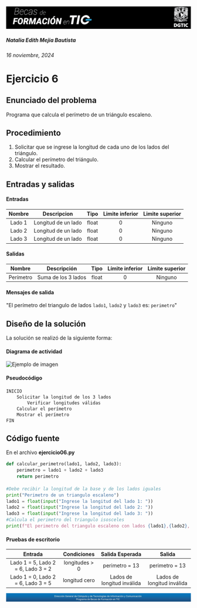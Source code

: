 ![headerDGTIC](/Imagenes/headerDGTIC.png)

##### Natalia Edith Mejia Bautista 
###### 16 noviembre, 2024

# Ejercicio 6

## Enunciado del problema
Programa que calcula el perímetro de un triángulo escaleno.

## Procedimiento 
1. Solicitar que se ingrese la longitud de cada uno de los lados del triángulo.
2. Calcular el perímetro del triángulo.
3. Mostrar el resultado.

## Entradas y salidas
#### Entradas
| Nombre  | Descripcion  | Tipo | Limite inferior | Limite superior |
|:-------------:|:---------------:| :-------------:|:---------:|:---------:|
| Lado 1       |Longitud de un lado | float | 0 | Ninguno |
| Lado 2       |Longitud de un lado | float | 0 | Ninguno |
| Lado 3       |Longitud de un lado | float | 0 | Ninguno |

#### Salidas
| Nombre  | Descripción  | Tipo | Límite inferior | Límite superior |
|:-------------:|:---------------:| :-------------:|:---------:|:---------:|
| Perímetro       |Suma de los 3 lados| float | 0 | Ninguno |

#### Mensajes de salida
"El perímetro del triangulo de lados `lado1`, `lado2` y `lado3` es: `perimetro`"

## Diseño de la solución 
La solución se realizó de la siguiente forma:
#### Diagrama de actividad
![Ejemplo de imagen](https://ejemplo.com/imagen.png)


#### Pseudocódigo
```plaintext
INICIO
    Solicitar la longitud de los 3 lados
        Verificar longitudes válidas
    Calcular el perímetro
    Mostrar el perímetro
FIN
```

## Código fuente
En el archivo **ejercicio06.py**
```python
def calcular_perimetro(lado1, lado2, lado3):
    perimetro = lado1 + lado2 + lado3
    return perimetro

#Debe recibir la longitud de la base y de los lados iguales
print("Perimetro de un triangulo escaleno")
lado1 = float(input("Ingrese la longitud del lado 1: "))
lado2 = float(input("Ingrese la longitud del lado 2: "))
lado3 = float(input("Ingrese la longitud del lado 3: "))
#Calcula el perimetro del triangulo isosceles
print(f"El perimetro del triangulo escaleno con lados {lado1},{lado2}, {lado3} es:", calcular_perimetro(lado1, lado2, lado3))
```

#### Pruebas de escritorio
| Entrada | Condiciones | Salida Esperada | Salida |
|:-------------:|:---------------:| :-------------:|:---------:|
| Lado 1 = 5, Lado 2 = 6, Lado 3 = 2 | longitudes > 0 | perimetro = 13 | perimetro = 13 |
| Lado 1 = 0, Lado 2 = 6, Lado 3 = 5 | longitud cero | Lados de longitud inválida | Lados de longitud inválida |

![footerDGTIC](/Imagenes/footerDGTIC.png)